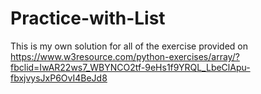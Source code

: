 # Practice-with-List
This is my own solution for all of the exercise provided on 
https://www.w3resource.com/python-exercises/array/?fbclid=IwAR22ws7_WBYNCO2tf-9eHs1f9YRQL_LbeClApu-fbxjvysJxP6OvI4BeJd8
